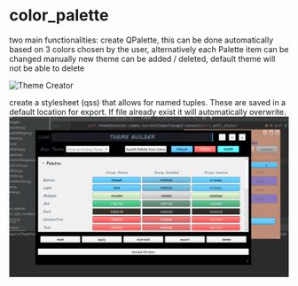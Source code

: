 # color_palette
two main functionalities:
create QPalette, this can be done automatically based on 3 colors chosen by the user, alternatively each Palette item can be changed manually
new theme can be added / deleted, default theme will not be able to delete

![Theme Creator](https://github.com/winniepooh001/color_palette/blob/main/themeCreate.gif)

create a stylesheet (qss) that allows for named tuples. These are saved in a default location for export. 
If file already exist it will automatically overwrite.
![Style Editor](https://github.com/winniepooh001/color_palette/blob/main/styleEditor.gif)
